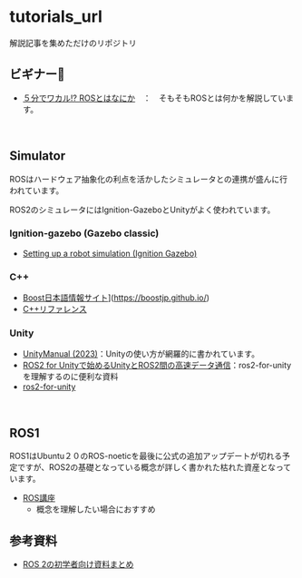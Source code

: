 # tutorials_url
解説記事を集めただけのリポジトリ

## ビギナー🔰

- [５分でワカル!? ROSとはなにか](https://docs.google.com/presentation/d/1BZU3nFDiSrUU7wAMpqgY4kU6-65wxzvfHVRZigsHlDI/edit#slide=id.p)　：　そもそもROSとは何かを解説しています。

<br>

## Simulator

ROSはハードウェア抽象化の利点を活かしたシミュレータとの連携が盛んに行われています。

ROS2のシミュレータにはIgnition-GazeboとUnityがよく使われています。

### Ignition-gazebo (Gazebo classic)

- [Setting up a robot simulation (Ignition Gazebo)](https://docs.ros.org/en/foxy/Tutorials/Advanced/Simulators/Ignition/Ignition.html)

### C++

- [Boost日本語情報サイト](boostjp)](https://boostjp.github.io/)
- [C++リファレンス](https://ja.cppreference.com/w/)

### Unity

- [UnityManual (2023)](https://docs.unity3d.com/ja/2023.2/Manual/UnityManual.html)：Unityの使い方が網羅的に書かれています。
- [ROS2 for Unityで始めるUnityとROS2間の高速データ通信](https://zenn.dev/hakuturu583/articles/ros2_for_unity)：ros2-for-unityを理解するのに便利な資料
- [ros2-for-unity](https://github.com/RobotecAI/ros2-for-unity)

<br>

## ROS1

ROS1はUbuntu２０のROS-noeticを最後に公式の追加アップデートが切れる予定ですが、ROS2の基礎となっている概念が詳しく書かれた枯れた資産となっています。

- [ROS講座](https://qiita.com/srs/items/5f44440afea0eb616b4a)
  - 概念を理解したい場合におすすめ

## 参考資料

- [ROS 2の初学者向け資料まとめ](https://qiita.com/koichi_baseball/items/b15783ced5df8d5e56a6)
